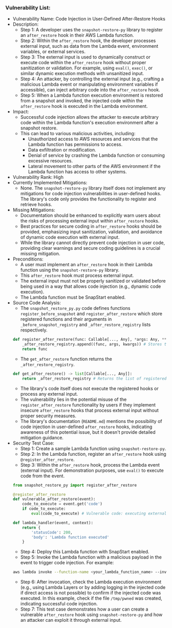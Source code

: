 ### Vulnerability List:

- Vulnerability Name: Code Injection in User-Defined After-Restore Hooks
- Description:
    - Step 1: A developer uses the `snapshot-restore-py` library to register an `after_restore` hook in their AWS Lambda function.
    - Step 2: Within the `after_restore` hook, the developer processes external input, such as data from the Lambda event, environment variables, or external services.
    - Step 3: The external input is used to dynamically construct or execute code within the `after_restore` hook without proper sanitization or validation. For example, using `eval()`, `exec()`, or similar dynamic execution methods with unsanitized input.
    - Step 4: An attacker, by controlling the external input (e.g., crafting a malicious Lambda event or manipulating environment variables if accessible), can inject arbitrary code into the `after_restore` hook.
    - Step 5: When a Lambda function execution environment is restored from a snapshot and invoked, the injected code within the `after_restore` hook is executed in the Lambda environment.
- Impact:
    - Successful code injection allows the attacker to execute arbitrary code within the Lambda function's execution environment after a snapshot restore.
    - This can lead to various malicious activities, including:
        - Unauthorized access to AWS resources and services that the Lambda function has permissions to access.
        - Data exfiltration or modification.
        - Denial of service by crashing the Lambda function or consuming excessive resources.
        - Lateral movement to other parts of the AWS environment if the Lambda function has access to other systems.
- Vulnerability Rank: High
- Currently Implemented Mitigations:
    - None. The `snapshot-restore-py` library itself does not implement any mitigations for code injection vulnerabilities in user-defined hooks. The library's code only provides the functionality to register and retrieve hooks.
- Missing Mitigations:
    - Documentation should be enhanced to explicitly warn users about the risks of processing external input within `after_restore` hooks.
    - Best practices for secure coding in `after_restore` hooks should be provided, emphasizing input sanitization, validation, and avoidance of dynamic code execution with external input.
    - While the library cannot directly prevent code injection in user code, providing clear warnings and secure coding guidelines is a crucial missing mitigation.
- Preconditions:
    - A user must implement an `after_restore` hook in their Lambda function using the `snapshot-restore-py` library.
    - This `after_restore` hook must process external input.
    - The external input must not be properly sanitized or validated before being used in a way that allows code injection (e.g., dynamic code execution).
    - The Lambda function must be SnapStart enabled.
- Source Code Analysis:
    - The `snapshot_restore_py.py` code defines functions `register_before_snapshot` and `register_after_restore` which store registered functions and their arguments in `_before_snapshot_registry` and `_after_restore_registry` lists respectively.
    ```python
    def register_after_restore(func: Callable[..., Any], *args: Any, **kwargs: Any) -> Callable[..., Any]:
        _after_restore_registry.append((func, args, kwargs)) # Stores the function and arguments
        return func
    ```
    - The `get_after_restore` function returns the `_after_restore_registry`.
    ```python
    def get_after_restore() -> list[Callable[..., Any]]:
        return _after_restore_registry # Returns the list of registered functions
    ```
    - The library's code itself does not execute the registered hooks or process any external input.
    - The vulnerability lies in the potential misuse of the `register_after_restore` functionality by users if they implement insecure `after_restore` hooks that process external input without proper security measures.
    - The library's documentation (`README.md`) mentions the possibility of code injection in user-defined `after_restore` hooks, indicating awareness of this potential issue, but it doesn't provide detailed mitigation guidance.
- Security Test Case:
    - Step 1: Create a sample Lambda function using `snapshot-restore-py`.
    - Step 2: In the Lambda function, register an `after_restore` hook using `@register_after_restore`.
    - Step 3: Within the `after_restore` hook, process the Lambda event (external input). For demonstration purposes, use `eval()` to execute code from the event.
    ```python
    from snapshot_restore_py import register_after_restore

    @register_after_restore
    def vulnerable_after_restore(event):
        code_to_execute = event.get('code')
        if code_to_execute:
            eval(code_to_execute) # Vulnerable code: executing external input with eval()

    def lambda_handler(event, context):
        return {
            'statusCode': 200,
            'body': 'Lambda function executed'
        }
    ```
    - Step 4: Deploy this Lambda function with SnapStart enabled.
    - Step 5: Invoke the Lambda function with a malicious payload in the event to trigger code injection. For example:
    ```bash
    aws lambda invoke --function-name <your_lambda_function_name> --invocation-type RequestResponse --payload '{"code": "import os; os.system(\"touch /tmp/pwned\")"}' output.json
    ```
    - Step 6: After invocation, check the Lambda execution environment (e.g., using Lambda Layers or by adding logging in the injected code if direct access is not possible) to confirm if the injected code was executed. In this example, check if the file `/tmp/pwned` was created, indicating successful code injection.
    - Step 7: This test case demonstrates how a user can create a vulnerable `after_restore` hook using `snapshot-restore-py` and how an attacker can exploit it through external input.
